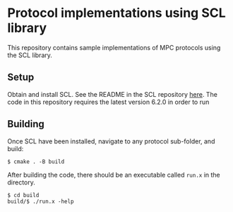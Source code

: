 # Protocol implementations using SCL library

This repository contains sample implementations of MPC protocols using the SCL library.

## Setup

Obtain and install SCL. See the README in the SCL repository
[here](https://github.com/anderspkd/secure-computation-library). The code in
this repository requires the latest version 6.2.0 in order to run

## Building

Once SCL have been installed, navigate to any protocol sub-folder, and build:

```
$ cmake . -B build
```

After building the code, there should be an executable called `run.x` in the
directory.

```
$ cd build
build/$ ./run.x -help
```
